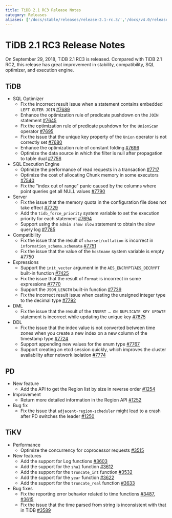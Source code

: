 ```yaml
---
title: TiDB 2.1 RC3 Release Notes
category: Releases
aliases: ['/docs/stable/releases/release-2.1-rc.3/','/docs/v4.0/releases/release-2.1-rc.3/','/docs/stable/releases/21rc3/']
---
```


# TiDB 2.1 RC3 Release Notes

On September 29, 2018, TiDB 2.1 RC3 is released. Compared with TiDB 2.1 RC2, this release has great improvement in stability, compatibility, SQL optimizer, and execution engine.

## TiDB

+ SQL Optimizer
    - Fix the incorrect result issue when a statement contains embedded `LEFT OUTER JOIN` [#7689](https://github.com/pingcap/tidb/pull/7689)
    - Enhance the optimization rule of predicate pushdown on the `JOIN` statement [#7645](https://github.com/pingcap/tidb/pull/7645)
    - Fix the optimization rule of predicate pushdown for the `UnionScan` operator [#7695](https://github.com/pingcap/tidb/pull/7695)
    - Fix the issue that the unique key property of the `Union` operator is not correctly set [#7680](https://github.com/pingcap/tidb/pull/7680)
    - Enhance the optimization rule of constant folding [#7696](https://github.com/pingcap/tidb/pull/7696)
    - Optimize the data source in which the filter is null after propagation to table dual [#7756](https://github.com/pingcap/tidb/pull/7756)
+ SQL Execution Engine
    - Optimize the performance of read requests in a transaction [#7717](https://github.com/pingcap/tidb/pull/7717)
    - Optimize the cost of allocating Chunk memory in some executors [#7540](https://github.com/pingcap/tidb/pull/7540)
    - Fix the "index out of range" panic caused by the columns where point queries get all NULL values [#7790](https://github.com/pingcap/tidb/pull/7790)
+ Server
    - Fix the issue that the memory quota in the configuration file does not take effect [#7729](https://github.com/pingcap/tidb/pull/7729)
    - Add the `tidb_force_priority` system variable to set the execution priority for each statement [#7694](https://github.com/pingcap/tidb/pull/7694)
    - Support using the `admin show slow` statement to obtain the slow query log [#7785](https://github.com/pingcap/tidb/pull/7785)
+ Compatibility
    - Fix the issue that the result of `charset/collation` is incorrect in `information_schema.schemata` [#7751](https://github.com/pingcap/tidb/pull/7751)
    - Fix the issue that the value of the `hostname` system variable is empty [#7750](https://github.com/pingcap/tidb/pull/7750)
+ Expressions
    - Support the `init_vecter` argument in the `AES_ENCRYPT`/`AES_DECRYPT` built-in function [#7425](https://github.com/pingcap/tidb/pull/7425)
    - Fix the issue that the result of `Format` is incorrect in some expressions [#7770](https://github.com/pingcap/tidb/pull/7770)
    - Support the `JSON_LENGTH` built-in function [#7739](https://github.com/pingcap/tidb/pull/7739)
    - Fix the incorrect result issue when casting the unsigned integer type to the decimal type [#7792](https://github.com/pingcap/tidb/pull/7792)
+ DML
    - Fix the issue that the result of the `INSERT … ON DUPLICATE KEY UPDATE` statement is incorrect while updating the unique key [#7675](https://github.com/pingcap/tidb/pull/7675)
+ DDL
    - Fix the issue that the index value is not converted between time zones when you create a new index on a new column of the timestamp type [#7724](https://github.com/pingcap/tidb/pull/7724)
    - Support appending new values for the enum type [#7767](https://github.com/pingcap/tidb/pull/7767)
    - Support creating an etcd session quickly, which improves the cluster availability after network isolation [#7774](https://github.com/pingcap/tidb/pull/7774)

## PD

+ New feature
    - Add the API to get the Region list by size in reverse order [#1254](https://github.com/pingcap/pd/pull/1254)
+ Improvement
    - Return more detailed information in the Region API [#1252](https://github.com/pingcap/pd/pull/1252)
+ Bug fix
    - Fix the issue that `adjacent-region-scheduler` might lead to a crash after PD switches the leader [#1250](https://github.com/pingcap/pd/pull/1250)

## TiKV

+ Performance
    - Optimize the concurrency for coprocessor requests [#3515](https://github.com/tikv/tikv/pull/3515)
+ New features
    - Add the support for Log functions [#3603](https://github.com/tikv/tikv/pull/3603)
    - Add the support for the `sha1` function [#3612](https://github.com/tikv/tikv/pull/3612)
    - Add the support for the `truncate_int` function [#3532](https://github.com/tikv/tikv/pull/3532)
    - Add the support for the `year` function [#3622](https://github.com/tikv/tikv/pull/3622)
    - Add the support for the `truncate_real` function [#3633](https://github.com/tikv/tikv/pull/3633)
+ Bug fixes
    - Fix the reporting error behavior related to time functions [#3487](https://github.com/tikv/tikv/pull/3487), [#3615](https://github.com/tikv/tikv/pull/3615)
    - Fix the issue that the time parsed from string is inconsistent with that in TiDB [#3589](https://github.com/tikv/tikv/pull/3589)